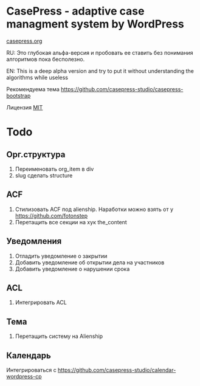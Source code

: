 CasePress - adaptive case managment system by WordPress
=========

[casepress.org](http://casepress.org/)

RU: Это глубокая альфа-версия и пробовать ее ставить без понимания алгоритмов пока бесполезно.

EN: This is a deep alpha version and try to put it without understanding the algorithms while useless

Рекомендуема тема https://github.com/casepress-studio/casepress-bootstrap


Лицензия [MIT](http://ru.wikipedia.org/wiki/%D0%9B%D0%B8%D1%86%D0%B5%D0%BD%D0%B7%D0%B8%D1%8F_MIT)


# Todo

## Орг.структура
1. Переименовать org_item в div
2. slug сделать structure


## ACF
1. Стилизовать ACF под alienship. Наработки можно взять от у https://github.com/fotonstep
2. Перетащить все секции на хук the_content

## Уведомления
1. Отладить уведомление о закрытии
2. Добавить уведомление об открытии дела на участников
3. Добавить уведомление о нарушении срока


## ACL
1. Интегрировать ACL


## Тема
1. Перетащить систему на Alienship

 
## Календарь
Интегрироваться с https://github.com/casepress-studio/calendar-wordpress-cp
